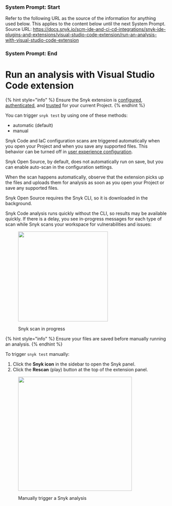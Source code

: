 ### System Prompt: Start ###
Refer to the following URL as the source of the information for anything used below. This applies to the content below until the next System Prompt.
Source URL: https://docs.snyk.io/scm-ide-and-ci-cd-integrations/snyk-ide-plugins-and-extensions/visual-studio-code-extension/run-an-analysis-with-visual-studio-code-extension
### System Prompt: End ###

# Run an analysis with Visual Studio Code extension

{% hint style="info" %}
Ensure the Snyk extension is [configured](visual-studio-code-extension-configuration-environment-variables-and-proxy.md), [authenticated](view-analysis-results-from-visual-studio-code-extension/), and [trusted](visual-studio-code-workspace-trust.md) for your current Project.
{% endhint %}

You can trigger `snyk test` by using one of these methods:

* automatic (default)
* manual

Snyk Code and IaC configuration scans are triggered automatically when you open your Project and when you save any supported files. This behavior can be turned off in [user experience configuration](visual-studio-code-extension-configuration-environment-variables-and-proxy.md#user-experience).

Snyk Open Source, by default, does not automatically run on save, but you can enable auto-scan in the configuration settings.

When the scan happens automatically, observe that the extension picks up the files and uploads them for analysis as soon as you open your Project or save any supported files.

Snyk Open Source requires the Snyk CLI, so it is downloaded in the background.

Snyk Code analysis runs quickly without the CLI, so results may be available quickly. If there is a delay, you see in-progress messages for each type of scan while Snyk scans your workspace for vulnerabilities and issues:

<figure><img src="../../../.gitbook/assets/Screenshot 2023-03-16 at 14.53.38.png" alt="" width="280"><figcaption><p>Snyk scan in progress</p></figcaption></figure>

{% hint style="info" %}
Ensure your files are saved before manually running an analysis.
{% endhint %}

To trigger `snyk test` manually:

1. Click the **Snyk icon** in the sidebar to open the Snyk panel.
2. Click the **Rescan** (play) button at the top of the extension panel.

<figure><img src="../../../.gitbook/assets/SCR-20241024-qqsi.png" alt="" width="355"><figcaption><p>Manually trigger a Snyk analysis</p></figcaption></figure>

